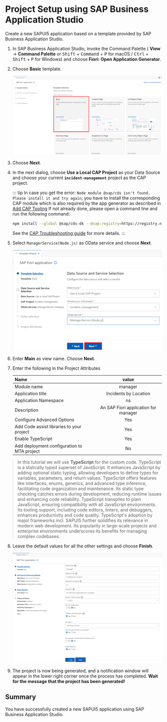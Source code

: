 # Project Setup using SAP Business Application Studio

Create a new SAPUI5 application based on a template provided by SAP Business Application Studio.

1. In SAP Business Application Studio, invoke the Command Palette ( **View** &rarr; **Command Palette** or <kbd>Shift</kbd> + <kbd>Command</kbd> + <kbd>P</kbd> for macOS / <kbd>Ctrl</kbd> + <kbd>Shift</kbd> + <kbd>P</kbd> for Windows) and choose **Fiori: Open Application Generator**.

2. Choose **Basic** template.

    ![V4 Template](./images/template-setup-1.png)

3. Choose **Next**.

4. In the next dialog, choose **Use a Local CAP Project** as your Data Source and choose your current **`incident-management`** project as the CAP project.

    ::: tip
   In case you get the error: `Node module @sap/cds isn't found. Please install it and try again`, you have to install the corresponding CAP module which is also required   by the app generator as described in [Add CAP Tooling](https://cap.cloud.sap/docs/tools/#command-line-interface-cli)
    If not already done, please open a command line and run the following command:

    ```bash
    npm install --global @sap/cds-dk --@sap:registry=https://registry.npmjs.org/
    ```

    See the [CAP Troubleshooting guide](https://cap.cloud.sap/docs/advanced/troubleshooting#npm-installation) for more details.
    :::

5. Select `ManagerService(Node.js)` as OData service and choose **Next**.

    ![V4 Template](./images/template-setup-2.png)

6. Enter **Main** as view name. Choose **Next**.

7. Enter the following in the Project Attributes

    |Name | value
    |--|:--:|
    | Module name | manager |
	| Application title | Incidents by Location |
	| Application Namespace | ns |
    | Description | An SAP Fiori application for manager |
    | Configure Advanced Options | Yes |
    | Add Code assist libraries to your project | Yes |
    | Enable TypeScript | Yes |
    | Add deployment configuration to MTA project | No |

> In this tutorial we will use **TypeScript** for the custom code. TypeScript is a statically typed superset of JavaScript. It enhances JavaScript by adding optional static typing, allowing developers to define types for variables, parameters, and return values. TypeScript offers features like interfaces, enums, generics, and advanced type inference, facilitating code organization and maintenance. Its static type checking catches errors during development, reducing runtime issues and enhancing code reliability. TypeScript transpiles to plain JavaScript, ensuring compatibility with all JavaScript environments. Its tooling support, including code editors, linters, and debuggers, enhances productivity and code quality. TypeScript's adoption by major frameworks incl. SAPUI5 further solidifies its relevance in modern web development. Its popularity in large-scale projects and enterprise environments underscores its benefits for managing complex codebases. 

8. Leave the default values for all the other settings and choose **Finish**.

    ![V4 Template](./images/template-setup-3.png)

9. The project is now being generated, and a notification window will appear in the lower right corner once the process has completed. **Wait for the message that the project has been generated!**

## Summary

You have successfully created a new SAPUI5 application using SAP Business Application Studio.

